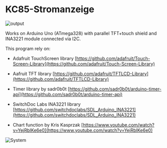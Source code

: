 # KC85-Stromanzeige

![output](https://github.com/boert/KC85-Stromanzeige/screenshot.png)

Works on Arduino Uno (ATmega328) with parallel TFT+touch shield and INA3221 module connected via I2C.

This program rely on:

* Adafruit TouchScreen library [https://github.com/adafruit/Touch-Screen-Library](https://github.com/adafruit/Touch-Screen-Library)

* Aafruit TFT library [https://github.com/adafruit/TFTLCD-Library](https://github.com/adafruit/TFTLCD-Library)

* Timer library by sadr0b0t [https://github.com/sadr0b0t/arduino-timer-api](https://github.com/sadr0b0t/arduino-timer-api)

* SwitchDoc Labs INA3221 library [https://github.com/switchdoclabs/SDL_Arduino_INA3221](https://github.com/switchdoclabs/SDL_Arduino_INA3221)

* Chart function by Kris Kasprzak [https://www.youtube.com/watch?v=YejRbIKe6e0](https://www.youtube.com/watch?v=YejRbIKe6e0)


![System](https://github.com/boert/KC85-Stromanzeige/system.jpg)
